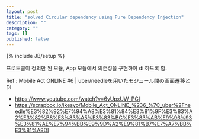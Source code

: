 ```yaml
---
layout: post
title: "solved Circular dependency using Pure Dependency Injection"
description: ""
category: ""
tags: []
published: false
---
```

{% include JB/setup %}

프로토콜이 정의만 된 모듈,
App 모듈에서 의존성을 구현하여 di 하도록 함.


Ref :
Mobile Act ONLINE #6 | uber/needleを用いたモジュール間の画面遷移とDI
- https://www.youtube.com/watch?v=6vUpxUW_PGI
- https://scrapbox.io/ikesyo/Mobile_Act_ONLINE_%236_%7C_uber%2Fneedle%E3%82%92%E7%94%A8%E3%81%84%E3%81%9F%E3%83%A2%E3%82%B8%E3%83%A5%E3%83%BC%E3%83%AB%E9%96%93%E3%81%AE%E7%94%BB%E9%9D%A2%E9%81%B7%E7%A7%BB%E3%81%A8DI